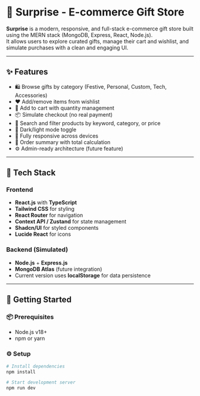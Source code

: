 # 🎁 Surprise - E-commerce Gift Store

**Surprise** is a modern, responsive, and full-stack e-commerce gift store built using the MERN stack (MongoDB, Express, React, Node.js).  
It allows users to explore curated gifts, manage their cart and wishlist, and simulate purchases with a clean and engaging UI.

---

## ✨ Features

- 🛍️ Browse gifts by category (Festive, Personal, Custom, Tech, Accessories)
- ❤️ Add/remove items from wishlist
- 🛒 Add to cart with quantity management
- 📦 Simulate checkout (no real payment)
- 🔎 Search and filter products by keyword, category, or price
- 🌙 Dark/light mode toggle
- 📱 Fully responsive across devices
- 🧾 Order summary with total calculation
- ⚙️ Admin-ready architecture (future feature)

---

## 🧠 Tech Stack

### Frontend
- **React.js** with **TypeScript**
- **Tailwind CSS** for styling
- **React Router** for navigation
- **Context API / Zustand** for state management
- **Shadcn/UI** for styled components
- **Lucide React** for icons

### Backend (Simulated)
- **Node.js** + **Express.js**
- **MongoDB Atlas** (future integration)
- Current version uses **localStorage** for data persistence

---

## 🚀 Getting Started

### 📦 Prerequisites

- Node.js v18+
- npm or yarn

### ⚙️ Setup

```bash
# Install dependencies
npm install

# Start development server
npm run dev



